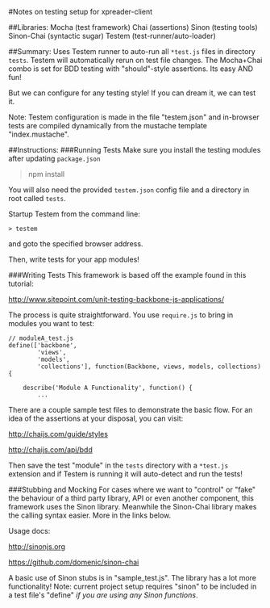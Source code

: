 #Notes on testing setup for xpreader-client


##Libraries:
Mocha (test framework)
Chai (assertions)
Sinon (testing tools)
Sinon-Chai (syntactic sugar)
Testem (test-runner/auto-loader)


##Summary:
Uses Testem runner to auto-run all `*test.js` files in directory `tests`. Testem
will automatically rerun on test file changes. The Mocha+Chai combo is set for
BDD testing with "should"-style assertions. Its easy AND fun!

But we can configure for any testing style! If you can dream it, we can test it.

Note: Testem configuration is made in the file "testem.json" and in-browser tests are compiled 
dynamically from the mustache template "index.mustache".


##Instructions:
###Running Tests
Make sure you install the testing modules after updating `package.json`
> npm install

You will also need the provided `testem.json` config file and a directory in root called
`tests`.

Startup Testem from the command line:
```
> testem
```

and goto the specified browser address.

Then, write tests for your app modules!


###Writing Tests
This framework is based off the example found in this tutorial:

http://www.sitepoint.com/unit-testing-backbone-js-applications/

The process is quite straightforward. You use `require.js` to bring in
modules you want to test:

```
// moduleA_test.js
define(['backbone',
        'views',
        'models',
        'collections'], function(Backbone, views, models, collections) {

	describe('Module A Functionality', function() {
		...
```

 There are a couple sample test files to demonstrate
the basic flow. For an idea of the assertions at your disposal, you can visit:

http://chaijs.com/guide/styles

http://chaijs.com/api/bdd

Then save the test "module" in the `tests` directory with a `*test.js` extension
and if Testem is running it will auto-detect and run the tests!


###Stubbing and Mocking
For cases where we want to "control" or "fake" the behaviour of a third party library, 
API or even another component, this framework uses the Sinon library. Meanwhile the Sinon-Chai 
library makes the calling syntax easier. More in the links below.

Usage docs:

http://sinonjs.org

https://github.com/domenic/sinon-chai

A basic use of Sinon stubs is in "sample_test.js". The library has a lot more functionality!
Note: current project setup requires "sinon" to be included in a test file's "define" *if you 
are using any Sinon functions*.



